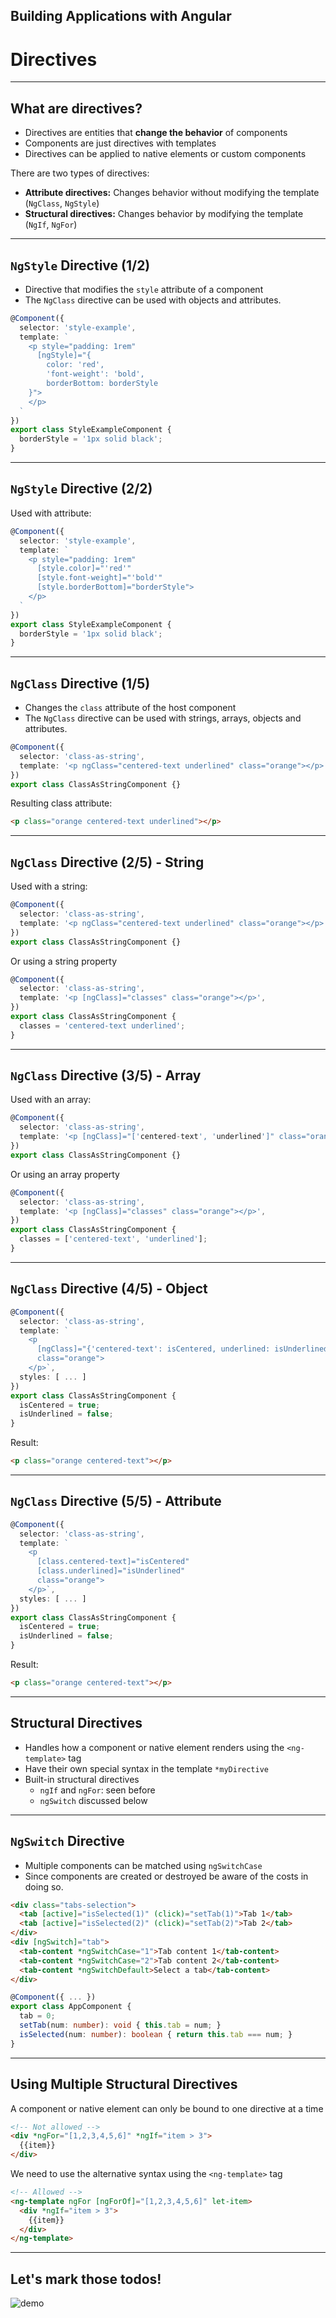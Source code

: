 <!-- .slide: data-background="images/title-slide.jpg" -->
<!-- .slide: id="directives" -->
## Building Applications with Angular

# Directives

---
<!-- .slide: id="directives-what-are-directives" -->
## What are directives?

- Directives are entities that **change the behavior** of components
- Components are just directives with templates
- Directives can be applied to native elements or custom components

There are two types of directives:

- **Attribute directives:** Changes behavior without modifying the template (`NgClass`, `NgStyle`)
- **Structural directives:** Changes behavior by modifying the template (`NgIf`, `NgFor`)

---
<!-- .slide: id="directives-ngstyle-1" -->
## `NgStyle` Directive (1/2)

- Directive that modifies the `style` attribute of a component
- The `NgClass` directive can be used with objects and attributes.

```ts
@Component({
  selector: 'style-example',
  template: `
    <p style="padding: 1rem"
      [ngStyle]="{
        color: 'red',
        'font-weight': 'bold',
        borderBottom: borderStyle
    }">
    </p>
  `
})
export class StyleExampleComponent {
  borderStyle = '1px solid black';
}
```

---
<!-- .slide: id="directives-ngstyle-2" -->
## `NgStyle` Directive (2/2)

Used with attribute:

```ts
@Component({
  selector: 'style-example',
  template: `
    <p style="padding: 1rem"
      [style.color]="'red'"
      [style.font-weight]="'bold'"
      [style.borderBottom]="borderStyle">
    </p>
  `
})
export class StyleExampleComponent {
  borderStyle = '1px solid black';
}
```

---

<!-- .slide: id="directives-ngclass-1" -->
## `NgClass` Directive (1/5)

- Changes the `class` attribute of the host component
- The `NgClass` directive can be used with strings, arrays, objects and attributes.

```ts
@Component({
  selector: 'class-as-string',
  template: '<p ngClass="centered-text underlined" class="orange"></p>',
})
export class ClassAsStringComponent {}
```

Resulting class attribute:

```html
<p class="orange centered-text underlined"></p>
```

---

<!-- .slide: id="directives-ngclass-2" -->
## `NgClass` Directive (2/5) - String

Used with a string:

```ts
@Component({
  selector: 'class-as-string',
  template: '<p ngClass="centered-text underlined" class="orange"></p>',
})
export class ClassAsStringComponent {}
```

Or using a string property

```ts
@Component({
  selector: 'class-as-string',
  template: '<p [ngClass]="classes" class="orange"></p>',
})
export class ClassAsStringComponent {
  classes = 'centered-text underlined';
}
```

---
<!-- .slide: id="directives-ngclass-3" -->
## `NgClass` Directive (3/5) - Array

Used with an array:

```ts
@Component({
  selector: 'class-as-string',
  template: '<p [ngClass]="['centered-text', 'underlined']" class="orange"></p>',
})
export class ClassAsStringComponent {}
```

Or using an array property

```ts
@Component({
  selector: 'class-as-string',
  template: '<p [ngClass]="classes" class="orange"></p>',
})
export class ClassAsStringComponent {
  classes = ['centered-text', 'underlined'];
}
```

---
<!-- .slide: id="directives-ngclass-4" -->
## `NgClass` Directive (4/5) - Object

```ts
@Component({
  selector: 'class-as-string',
  template: `
    <p
      [ngClass]="{'centered-text': isCentered, underlined: isUnderlined}"
      class="orange">
    </p>`,
  styles: [ ... ]
})
export class ClassAsStringComponent {
  isCentered = true;
  isUnderlined = false;
}
```

Result:

```html
<p class="orange centered-text"></p>
```

---
<!-- .slide: id="directives-ngclass-5" -->
## `NgClass` Directive (5/5) - Attribute

```ts
@Component({
  selector: 'class-as-string',
  template: `
    <p
      [class.centered-text]="isCentered"
      [class.underlined]="isUnderlined"
      class="orange">
    </p>`,
  styles: [ ... ]
})
export class ClassAsStringComponent {
  isCentered = true;
  isUnderlined = false;
}
```

Result:

```html
<p class="orange centered-text"></p>
```

---

<!-- .slide: id="directives-structural-directives" -->
## Structural Directives

- Handles how a component or native element renders using the `<ng-template>` tag
- Have their own special syntax in the template `*myDirective`
- Built-in structural directives
  - `ngIf` and `ngFor`: seen before
  - `ngSwitch` discussed below

---
<!-- .slide: id="directives-ngswitch" -->
## `NgSwitch` Directive

- Multiple components can be matched using `ngSwitchCase`
- Since components are created or destroyed be aware of the costs in doing so.

```html
<div class="tabs-selection">
  <tab [active]="isSelected(1)" (click)="setTab(1)">Tab 1</tab>
  <tab [active]="isSelected(2)" (click)="setTab(2)">Tab 2</tab>
</div>
<div [ngSwitch]="tab">
  <tab-content *ngSwitchCase="1">Tab content 1</tab-content>
  <tab-content *ngSwitchCase="2">Tab content 2</tab-content>
  <tab-content *ngSwitchDefault>Select a tab</tab-content>
</div>
```

```ts
@Component({ ... })
export class AppComponent {
  tab = 0;
  setTab(num: number): void { this.tab = num; }
  isSelected(num: number): boolean { return this.tab === num; }
}
```

---

<!-- .slide: id="directives-multiple-structural-directives" -->
## Using Multiple Structural Directives

A component or native element can only be bound to one directive at a time

```html
<!-- Not allowed -->
<div *ngFor="[1,2,3,4,5,6]" *ngIf="item > 3">
  {{item}}
</div>
```

We need to use the alternative syntax using the `<ng-template>` tag

```html
<!-- Allowed -->
<ng-template ngFor [ngForOf]="[1,2,3,4,5,6]" let-item>
  <div *ngIf="item > 3">
    {{item}}
  </div>
</ng-template>
```

---
<!-- .slide: id="directives-demo" -->

## Let's mark those todos!

![demo](images/todo-list-marked.png)
